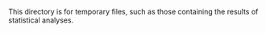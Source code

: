 This directory is for temporary files, such as those containing the results of statistical analyses.
